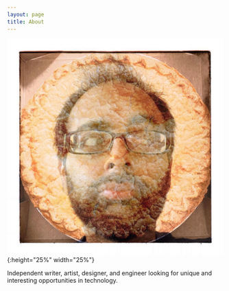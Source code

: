 ```yaml
---
layout: page
title: About
---
```


![Jagjeet on a background of a pie](/assets/images/JeetPie.jpg){:height="25%" width="25%"}

Independent writer, artist, designer, and engineer looking for unique and interesting opportunities in technology.

